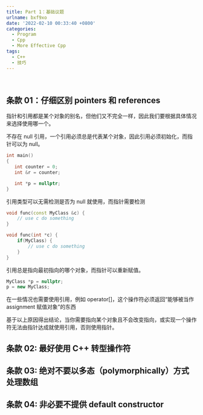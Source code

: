 ```yaml
---
title: Part 1：基础议题
urlname: bxf9xo
date: '2022-02-10 00:33:40 +0800'
categories:
  - Program
  - Cpp
  - More Effective Cpp
tags:
  - C++
  - 技巧
---
```


​

<!-- more -->

## 条款 01：仔细区别 pointers 和 references

指针和引用都是某个对象的别名，但他们又不完全一样，因此我们要根据具体情况来选择使用哪一个。

不存在 null 引用，一个引用必须总是代表某个对象，因此引用必须初始化，而指针可以为 null。

```cpp
int main()
{
   int counter = 0;
   int &r = counter;

   int *p = nullptr;
}
```

引用类型可以无需检测是否为 null 就使用，而指针需要检测

```cpp
void func(const MyClass &c) {
    // use c do something
}

void func(int *c) {
    if(MyClass) {
        // use c do something
    }
}
```

引用总是指向最初指向的哪个对象，而指针可以重新赋值。

```cpp
MyClass *p = nullptr;
p = new MyClass;
```

在一些情况也需要使用引用，例如 operator[]，这个操作符必须返回“能够被当作 assignment 赋值对象”的东西

基于以上原因得出结论，当你需要指向某个对象且不会改变指向，或实现一个操作符无法由指针达成就使用引用，否则使用指针。

## 条款 02: 最好使用 C++ 转型操作符

## 条款 03: 绝对不要以多态（polymorphically）方式处理数组

## 条款 04: 非必要不提供 default constructor
